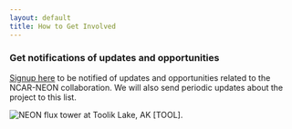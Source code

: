 ```yaml
---
layout: default
title: How to Get Involved
---
```


### Get notifications of updates and opportunities

[Signup here](https://groups.google.com/a/ucar.edu/g/ncar-neon/) to be notified of updates and opportunities related to the NCAR-NEON collaboration. We will also send periodic updates about the project to this list.

<img src="images/TOOL_tower.png" alt="NEON flux tower at Toolik Lake, AK [TOOL]. " style="display: block; margin: auto;">
